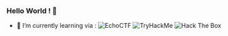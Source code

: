 ### Hello World ! 👋 
<!--
**xcornx/xcornx** is a ✨ _special_ ✨ repository because its `README.md` (this file) appears on your GitHub profile.

Here are some ideas to get you started:

- 🔭 I’m currently working on ...
- 🌱 I’m currently learning ...
- 👯 I’m looking to collaborate on ...
- 🤔 I’m looking for help with ...
- 💬 Ask me about ...
- 📫 How to reach me: ...
- 😄 Pronouns: ...
- ⚡ Fun fact: ...
-->
- 🌱 I’m currently learning via :
![EchoCTF](https://echoctf.red/profile/4911377/badge)
<img src="https://i.imgur.com/esOAUR8.png" alt="TryHackMe"> <img src="http://www.hackthebox.eu/badge/image/468520" alt="Hack The Box">
